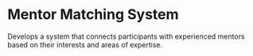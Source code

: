 # Mentor Matching System

Develops a system that connects participants with experienced 
mentors based on their interests and areas of expertise.


